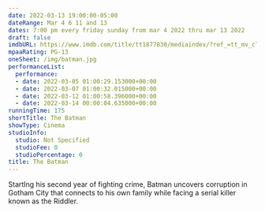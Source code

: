 ```yaml
---
date: 2022-03-13 19:00:00-05:00
dateRange: Mar 4 6 11 and 13
dates: 7:00 pm every friday sunday from mar 4 2022 thru mar 13 2022
draft: false
imdbURL: https://www.imdb.com/title/tt1877830/mediaindex/?ref_=tt_mv_close
mpaaRating: PG-13
oneSheet: /img/batman.jpg
performanceList:
  performance:
  - date: 2022-03-05 01:00:29.153000+00:00
  - date: 2022-03-07 01:00:32.015000+00:00
  - date: 2022-03-12 01:00:58.396000+00:00
  - date: 2022-03-14 00:00:04.635000+00:00
runningTime: 175
shortTitle: The Batman
showType: Cinema
studioInfo:
  studio: Not Specified
  studioFee: 0
  studioPercentage: 0
title: The Batman
---
```


StartIng his second year of fighting crime, Batman uncovers corruption in Gotham City that connects to his own family while facing a serial killer known as the Riddler.